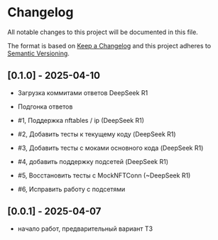 # Changelog

All notable changes to this project will be documented in this file.

The format is based on [Keep a Changelog](http://keepachangelog.com/)
and this project adheres to [Semantic Versioning](http://semver.org/).

## [0.1.0] - 2025-04-10

* Загрузка коммитами ответов DeepSeek R1
* Подгонка ответов

* #1, Поддержка nftables / ip (DeepSeek R1)
* #2, Добавить тесты к текущему коду (DeepSeek R1)
* #3, Добавить тесты с моками основного кода (DeepSeek R1)
* #4, добавить поддержку подсетей (DeepSeek R1)
* #5, Восстановить тесты с MockNFTConn (~DeepSeek R1)
* #6, Исправить работу с подсетями

## [0.0.1] - 2025-04-07

* начало работ, предварительный вариант ТЗ
